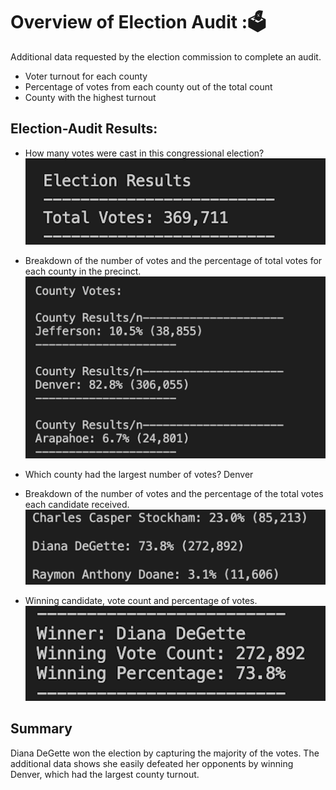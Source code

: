 # Overview of Election Audit ::ballot_box:
Additional data requested by the election commission to complete an audit.
* Voter turnout for each county
* Percentage of votes from each county out of the total count
* County with the highest turnout

## Election-Audit Results:
* How many votes were cast in this congressional election?
![](https://github.com/Acromic/election_analysis/blob/main/resource_images/election_results.png)

* Breakdown of the number of votes and the percentage
  of total votes for each county in the precinct.
![](https://github.com/Acromic/election_analysis/blob/main/resource_images/county_results.png)

* Which county had the largest number of votes?
Denver
* Breakdown of the number of votes and the percentage
  of the total votes each candidate received.
![](https://github.com/Acromic/election_analysis/blob/main/resource_images/candidates.png)
* Winning candidate, vote count and percentage of votes.
![](https://github.com/Acromic/election_analysis/blob/main/resource_images/winner.png)
## Summary
Diana DeGette won the election by capturing the majority of the votes.
The additional data shows she easily defeated her opponents by winning Denver,
which had the largest county turnout.
